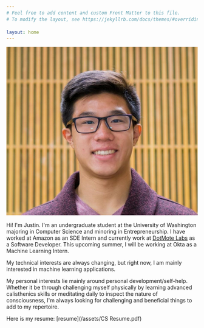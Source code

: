 ```yaml
---
# Feel free to add content and custom Front Matter to this file.
# To modify the layout, see https://jekyllrb.com/docs/themes/#overriding-theme-defaults

layout: home
---
```


<link rel="stylesheet" href="/css/styles.css">
<img class="justin_face" src="/assets/christopher_justin_ong.JPG"/>

Hi! I'm Justin. I'm an undergraduate student at the University of Washington majoring in Computer Science and minoring in Entrepreneurship. I have worked at Amazon as an SDE Intern and currently work at [DotMote Labs](https://dotmotelabs.com/) as a Software Developer. This upcoming summer, I will be working at Okta as a Machine Learning Intern.

My technical interests are always changing, but right now, I am mainly interested in machine learning applications.

My personal interests lie mainly around personal development/self-help. Whether it be through challenging myself physically by learning advanced calisthenics skills or meditating daily to inspect the nature of consciousness, I'm always looking for challenging and beneficial things to add to my repertoire.

Here is my resume: [resume](/assets/CS Resume.pdf)